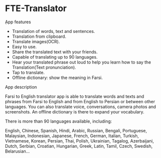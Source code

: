 # FTE-Translator


ِApp features

  - Translation of words, text and sentences.
  - Translation from clipboard.
  - Translate images(OCR).
  - Easy to use.
  - Share the translated text with your friends.
  - Capable of translating up to 90 languages.
  - Hear your translated phrase out loud to help you learn how to say the Translation(Text pronunciation).
  - Tap to translate.
  - Offline dictionary: show the meaning in Farsi.

App  description

  Farsi to English translator app is able to translate words and texts and phrases from Farsi to English and from English to Persian or between other languages. You can also translate voice, conversations, camera photos and screenshots. An offline dictionary is there to expand your vocabulary.

There is more than 90 languages available, including:

English, Chinese, Spanish, Hindi, Arabic, Russian, Bengali, Portuguese, Malaysian, Indonesian, Japanese, French, German, Italian, Turkish, Vietnamese, Korean, Persian, Thai, Polish, Ukrainian, Tagalog, Azerbaijani, Dutch, Serbian, Croatian, Hungarian, Greek, Latin, Tamil, Czech, Swedish, Belarusian...

